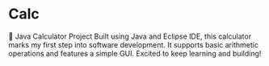 # Calc
🧮 Java Calculator Project Built using Java and Eclipse IDE, this calculator marks my first step into software development. It supports basic arithmetic operations and features a simple GUI. Excited to keep learning and building!
